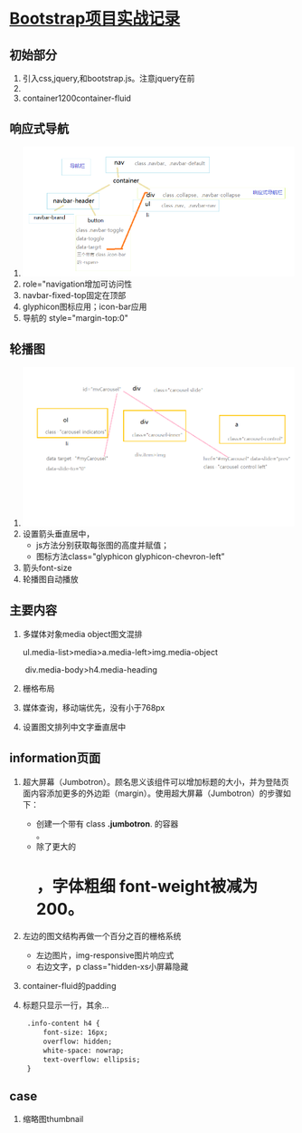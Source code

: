 # [Bootstrap项目实战记录](https://htmlpreview.github.io/?https://raw.githubusercontent.com/CLovefree/my-website-collection-cases/master/05Bootstrap%E5%AE%9E%E6%88%981/%E5%AE%9E%E6%88%9801/index.html)

## 初始部分

1. 引入css,jquery,和bootstrap.js。注意jquery在前
2. <meta name="viewport" content="width=device-width, initial-scale=1,maximum-scale=1, user-scalable=no">
3. container1200container-fluid

## 响应式导航

1. ![nav](img\nav.png)
2. role="navigation增加可访问性
3. navbar-fixed-top固定在顶部
4. glyphicon图标应用；icon-bar应用
5. 导航的 style="margin-top:0"

## 轮播图

1. ![carousel](img\carousel.png)
2. 设置箭头垂直居中，
   - js方法分别获取每张图的高度并赋值；
   - 图标方法class="glyphicon glyphicon-chevron-left”
3. 箭头font-size
4. 轮播图自动播放

## 主要内容

1. 多媒体对象media object图文混排

   ul.media-list>media>a.media-left>img.media-object

   ​                                  div.media-body>h4.media-heading

2. 栅格布局

3. 媒体查询，移动端优先，没有小于768px

4. 设置图文排列中文字垂直居中

## information页面

1. 超大屏幕（Jumbotron）。顾名思义该组件可以增加标题的大小，并为登陆页面内容添加更多的外边距（margin）。使用超大屏幕（Jumbotron）的步骤如下：

   - 创建一个带有 class **.jumbotron**. 的容器 <div>。
   - 除了更大的 <h1>，字体粗细 font-weight被减为 200。

2. 左边的图文结构再做一个百分之百的栅格系统

   - 左边图片，img-responsive图片响应式
   - 右边文字，p class="hidden-xs小屏幕隐藏

3. container-fluid的padding

4. 标题只显示一行，其余...

   ```
   	.info-content h4 {
   		font-size: 16px;
   		overflow: hidden;
   		white-space: nowrap;
   		text-overflow: ellipsis;
   	}
   ```


## case

1. 缩略图thumbnail

